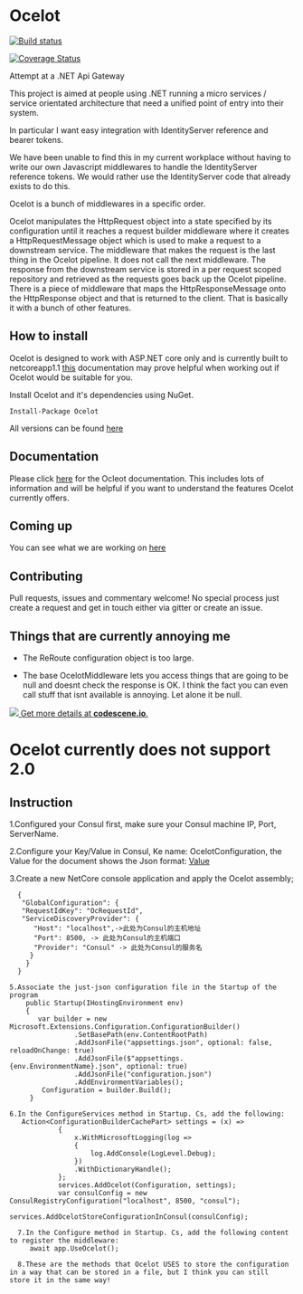 # Ocelot

[![Build status](https://ci.appveyor.com/api/projects/status/r6sv51qx36sis1je?svg=true)](https://ci.appveyor.com/project/TomPallister/ocelot-fcfpb)

[![Coverage Status](https://coveralls.io/repos/github/TomPallister/Ocelot/badge.svg?branch=develop)](https://coveralls.io/github/TomPallister/Ocelot?branch=develop)

Attempt at a .NET Api Gateway

This project is aimed at people using .NET running 
a micro services / service orientated architecture 
that need a unified point of entry into their system.

In particular I want easy integration with 
IdentityServer reference and bearer tokens. 

We have been unable to find this in my current workplace
without having to write our own Javascript middlewares 
to handle the IdentityServer reference tokens. We would
rather use the IdentityServer code that already exists
to do this.

Ocelot is a bunch of middlewares in a specific order.

Ocelot manipulates the HttpRequest object into a state specified by its configuration until 
it reaches a request builder middleware where it creates a HttpRequestMessage object which is 
used to make a request to a downstream service. The middleware that makes the request is 
the last thing in the Ocelot pipeline. It does not call the next middleware. 
The response from the downstream service is stored in a per request scoped repository 
and retrieved as the requests goes back up the Ocelot pipeline. There is a piece of middleware 
that maps the HttpResponseMessage onto the HttpResponse object and that is returned to the client.
That is basically it with a bunch of other features.

## How to install

Ocelot is designed to work with ASP.NET core only and is currently 
built to netcoreapp1.1 [this](https://docs.microsoft.com/en-us/dotnet/articles/standard/library) documentation may prove helpful when working out if Ocelot would be suitable for you.

Install Ocelot and it's dependencies using NuGet. 

`Install-Package Ocelot`

All versions can be found [here](https://www.nuget.org/packages/Ocelot/)

## Documentation

Please click [here](https://github.com/TomPallister/Ocelot/wiki) for the Ocleot documentation. This includes lots of information and will be helpful if you want to understand the features Ocelot currently offers.

## Coming up

You can see what we are working on [here](https://github.com/TomPallister/Ocelot/projects/1)

## Contributing

Pull requests, issues and commentary welcome! No special process just create a request and get in 
touch either via gitter or create an issue. 


## Things that are currently annoying me

+ The ReRoute configuration object is too large.

+ The base OcelotMiddleware lets you access things that are going to be null
and doesnt check the response is OK. I think the fact you can even call stuff
that isnt available is annoying. Let alone it be null.

[![](https://codescene.io/projects/697/status.svg) Get more details at **codescene.io**.](https://codescene.io/projects/697/jobs/latest-successful/results)

# Ocelot currently does not support 2.0

## Instruction

1.Configured your Consul first, make sure your Consul machine IP, Port, ServerName.

2.Configure your Key/Value in Consul, Ke name: OcelotConfiguration, the Value for the document shows the Json format: [Value](https://github.com/TomPallister/Ocelot/blob/develop/test/Ocelot.ManualTest/configuration.json)

3.Create a new NetCore console application and apply the Ocelot assembly;

``` 4.Add configuration file configuration. Json (name can be picked up), and the configuration file is:
  {
   "GlobalConfiguration": {
   "RequestIdKey": "OcRequestId",
   "ServiceDiscoveryProvider": {
      "Host": "localhost",->此处为Consul的主机地址
      "Port": 8500, -> 此处为Consul的主机端口
      "Provider": "Consul" -> 此处为Consul的服务名
     }
    }
  }

5.Associate the just-json configuration file in the Startup of the program
    public Startup(IHostingEnvironment env)
    {
       var builder = new Microsoft.Extensions.Configuration.ConfigurationBuilder()
                .SetBasePath(env.ContentRootPath)
                .AddJsonFile("appsettings.json", optional: false, reloadOnChange: true)
                .AddJsonFile($"appsettings.{env.EnvironmentName}.json", optional: true)
                .AddJsonFile("configuration.json")
                .AddEnvironmentVariables();
        Configuration = builder.Build();
     }

6.In the ConfigureServices method in Startup. Cs, add the following:
   Action<ConfigurationBuilderCachePart> settings = (x) =>
            {
                x.WithMicrosoftLogging(log =>
                {
                    log.AddConsole(LogLevel.Debug);
                })
                .WithDictionaryHandle();
            };
            services.AddOcelot(Configuration, settings);
            var consulConfig = new ConsulRegistryConfiguration("localhost", 8500, "consul");
            services.AddOcelotStoreConfigurationInConsul(consulConfig);
  
  7.In the Configure method in Startup. Cs, add the following content to register the middleware:
     await app.UseOcelot();
  
  8.These are the methods that Ocelot USES to store the configuration in a way that can be stored in a file, but I think you can still       store it in the same way!

